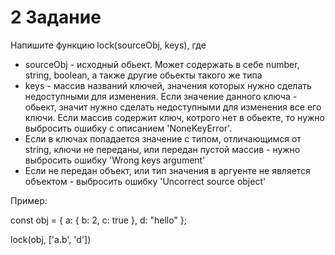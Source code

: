 # 2 Задание

Напишите функцию lock(sourceObj, keys), где
- sourceObj - исходный обьект. Может содержать в себе number, string, boolean, а также другие обьекты такого же типа
- keys - массив названий ключей, значения которых нужно сделать недоступными для изменения. Если значение данного ключа - обьект, значит нужно сделать недоступными для изменения все его ключи. Если массив содержит ключ, котрого нет в обьекте, то нужно выбросить ошибку с описанием 'NoneKeyError'.
- Если в ключах попадается значение с типом, отличающимся от string, ключи не переданы, или передан пустой массив - нужно выбросить ошибку 'Wrong keys argument'
- Если не передан объект, или тип значения в аргуенте не является объектом - выбросить ошибку 'Uncorrect source object'

Пример:

const obj = {
  a: {
    b: 2,
    c: true
  },
  d: "hello"
};

lock(obj, ['a.b', 'd'])